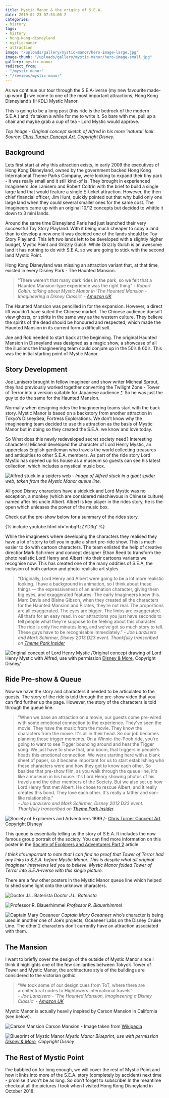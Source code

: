 ```yaml
---
title: Mystic Manor & the origins of S.E.A.
date: 2019-02-23 07:53:00 Z
categories:
- history
tags:
- history
- hong-kong-disneyland
- mystic-manor
- attraction
image: "/uploads/gallery/mystic-manor/hero-image-large.jpg"
image-thumb: "/uploads/gallery/mystic-manor/hero-image-small.jpg"
gallery: mystic-manor
redirect_from:
- "/mystic-manor"
- "/reviews/mystic-manor"
---
```


As we continue our tour through the S.E.A-iverse (my new favourite made-up word 😬) we come to one of the most important attractions, Hong Kong Disneyland’s (HKDL) Mystic Manor. 

This is going to be a long post (this ride is the bedrock of the modern S.E.A.) and it’s taken a while for me to write it. So bare with me, pull up a chair and maybe grab a cup of tea - Lord Mystic would approve.

*Top Image - Original concept sketch of Alfred in his more ‘natural’ look. Source: [Chris Turner Concept Art](http://www.christurnerart.com/concept-art-1). Copyright Disney.*

## Background
Lets first start at why this attraction exists, in early 2009 the executives of Hong Kong Disneyland, owned by the government backed Hong Kong International Theme Parks Company, were looking to expand their tiny park - it was really small and it still kind-of is. They brought in experienced Imagineers Joe Lanisero and Robert Coltrin with the brief to build a single large land that would feature a single E-ticket attraction. However, the then chief financial officer, Jim Hunt, quickly pointed out that why build only one large land when they could several smaller ones for the same cost. The Imagineers came up with an original 10/12 concepts but decided to whittle it down to 3 mini lands.

Around the same time Disneyland Paris had just launched their very successful Toy Story Playland. With it being much cheaper to copy a land than to develop a new one it was decided one of the lands should be Toy Story Playland. This left two lands left to be developed with a slightly higher budget, Mystic Point and Grizzly Gulch. While Grizzly Gulch is an awesome land it has nothing to do with S.E.A, so we are going to stick with the second land Mystic Point.

Hong Kong Disneyland was missing an attraction variant that, at that time, existed in every Disney Park - The Haunted Mansion. 

> "There weren’t that many dark rides in the park, so we felt that a Haunted Mansion-type experience was the right thing"
_- Robert Coltin, talking about Mystic Manor in ‘The Haunted Mansion - Imagineering a Disney Classic' - [Amazon UK](https://amzn.to/2E4GU5K)_

The Haunted Mansion was pencilled in for the expansion. However, a direct lift wouldn’t have suited the Chinese market. The Chinese audience doesn’t view ghosts, or spirits in the same way as the western culture. They believe the spirits of the dead should be honoured and respected, which made the Haunted Mansion in its current form a difficult sell.

Joe and Rob needed to start back at the beginning. The original Haunted Mansion in Disneyland was designed as a magic show, a showcase of all the illusions the Imagineering team could conjure up in the 50’s & 60’s. This was the initial starting point of Mystic Manor.

## Story Development
Joe Lanisero brought in fellow imagineer and show writer Micheal Sprout, they had previously worked together converting the Twilight Zone - Tower of Terror into a version suitable for Japanese audience [*](https://www.youtube.com/watch?v=bRr3Ej8022I). So he was just the guy to do the same for the Haunted Mansion.

Normally when designing rides the Imagineering teams start with the back story. Mystic Manor is based on a backstory from another attraction in Tokyo’s DisneySea, Fortress Explorations. We don’t know why the imagineering team decided to use this attraction as the basis of Mystic Manor but in doing so they created the S.E.A. we know and love today.

So What does this newly redeveloped secret society need? Interesting characters! Micheal developed the character of Lord Henry Mystic, an upperclass English gentleman who travels the world collecting treasures and antiquities to other S.E.A. members. As part of the ride story Lord Mystic has opened up his house as a museum so guests can see his latest collection, which includes a mystical music box.

![Alfred stuck in a spiders web](/uploads/gallery/mystic-manor/alfred-spiders-web.jpg)
_- Image of Alfred stuck in a giant spider web, taken from the Mystic Manor queue line._

All good Disney characters have a sidekick and Lord Mystic was no exception, a monkey (which are considered mischievous in Chinese culture) named after his uncle Albert. Albert is key player in the rides story, he is the open which unleases the power of the music box.

Check out the pre-show below for a summary of the rides story.

{% include youtube.html id='nnbgRzZYD3g' %}

While the imagineers where developing the characters they realised they have a lot of story to tell you in quite a short pre-ride show. This is much easier to do with cartoon characters. The team enlisted the help of creative directior Mark Schirmer and concept designer Ethan Reed to transform the photo realistic Lord Henry and Albert into their cartoons variants we recognise now. This has created one of the many oddities of S.E.A, the inclusion of both cartoon and photo-realistic art styles.

> “Originally, Lord Henry and Albert were going to be a lot more realistic looking. I have a background in animation, so I think about these things — the expressiveness of an animation character, giving them big eyes, and exaggerated features. The early Imagineers knew this. Marc Davis and Blaine Gibson, when they created all the characters for the Haunted Mansion and Pirates, they’re not real. The proportions are all exaggerated. The eyes are bigger. The limbs are exaggerated. All that’s for an easy read. In our attractions you just have seconds to tell people what they’re suppose to be feeling about this character. The ride is only five minutes long, and we’ve got so much story to tell. These guys have to be recognisable immediately.”
_- Joe Lanzisero and Mark Schirmer, Disney 2013 D23 event. Thankfully transcribed on [Theme Park Insider](https://www.themeparkinsider.com/flume/201308/3599/)_

![Original concept of Lord Henry Mystic](/uploads/gallery/mystic-manor/slide-1-preshow.jpg)
/Original concept drawing of Lord Henry Mystic with Alfred, use with permission [Disney & More](http://disneyandmore.blogspot.com/2009/09/d23-expo-special-report-hong-kong.html), Copyright Disney/

## Ride Pre-show & Queue
Now we have the story and characters it needed to be articulated to the guests. The story of the ride is told through the pre-show video that you can find further up the page. However, the story of the characters is told through the queue line.

> "When we base an attraction on a movie, our guests come pre-wired with some emotional connection to the experience. They've seen the movie. They have the music from the movie. They know the characters from the movie. It's all in their head. So our job becomes planning those trigger moments. On a Winnie-the-Pooh ride, you're going to want to see Tigger bouncing around and hear the Tigger song. We just have to show that, and boom, that triggers in people's heads this emotional connection. We were starting here with a blank sheet of paper, so it became important for us to start establishing who these characters were and how they got to know each other. So besides that pre-show film, as you walk through the queue line, it's like a museum in his house. It's Lord Henry showing photos of his travels and the other members of the Society. But we also set up how Lord Henry first met Albert. He chose to rescue Albert, and it really creates this bond. They love each other. It's really a father and son-like relationship."  
_- Joe Lanzisero and Mark Schirmer, Disney 2013 D23 event. Thankfully transcribed on [Theme Park Insider](https://www.themeparkinsider.com/flume/201308/3599/)_

![Society of Exploerers and Adventurers 1899](/uploads/gallery/mystic-manor/society-of-explorers-and-adventurers-1899.jpg)
/- [Chris Turner Concept Art](http://www.christurnerart.com/concept-art-1) Copyright Disney/

This queue is essentially telling us the story of S.E.A. It includes the now famous group portrait of the society. You can find more information on this poster in the [Society of Explorers and Adventurers Part 2](https://jungleskipper.com/history/society-of-explorers-and-adventurers-part-2) article

_I think it’s important to note that I can find no proof that Tower of Terror had any links to S.E.A.  before Mystic Manor. This is despite what all original Imagineer interviews led you to believe. Mystic Manor folded Tower of Terror into S.E.A-iverse with this single picture._

There are a few other posters in the Mystic Manor queue line which helped to shed some light onto the unknown characters.

![Doctor J.L. Baterista](/uploads/gallery/mystic-manor/IMG_0194.jpg)
_Doctor J.L. Baterista_


![Professor R. Blauerhimmel](/uploads/gallery/mystic-manor/IMG_0197.jpg)
_Professor R. Blauerhimmel_

![Captain Mary Oceaneer](/uploads/gallery/mystic-manor/IMG_0198.jpg)
_Captain Mary Oceaneer_ who’s character is being used in another one of Joe’s projects, Oceaneer Labs on the Disney Cruise Line. The other 2 characters don’t currently have an attraction associated with them.

## The Mansion
I want to briefly cover the design of the outside of Mystic Manor since I think it highlights one of the few similarities between Tokyo’s Tower of Tower and Mystic Manor, the architecture style of the buildings are considered to the victorian gothic

> “We took some of our design cues from ToT, where there are architectural nodes to Hightowers international travels”  
_- Joe Lanzisero - 'The Haunted Mansion, Imagineering a Disney Classic' - [Amazon UK](https://amzn.to/2E4GU5K)_

Mystic Manor is actually heavily inspired by Carson Mansion in California (see below).

![Carson Mansion](/uploads/gallery/mystic-manor/carson-manor.jpg)
Carson Mansion - Image taken from [Wikipedia](https://en.wikipedia.org/wiki/Carson_Mansion)

![Blueprint of Mystic Manor](/uploads/gallery/mystic-manor/mystic-manor-blueprint.jpg)
*Mystic Manor Blueprint, use with permission [Disney & More](http://disneyandmore.blogspot.com/2009/09/d23-expo-special-report-hong-kong.html), Copyright Disney*

## The Rest of Mystic Point
I’ve babbled on for long enough, we will cover the rest of Mystic Point and how it links into more of the S.E.A. story (completely by accident) next time - promise it won’t be as long. So don’t forget to subscribe! In the meantime checkout all the pictures I took when I visited Hong Kong Disneyland in October 2018.








